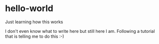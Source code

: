 # hello-world
Just learning how this works

I don't even know what to write here but still here I am.
Following a tutorial that is telling me to do this :-)
